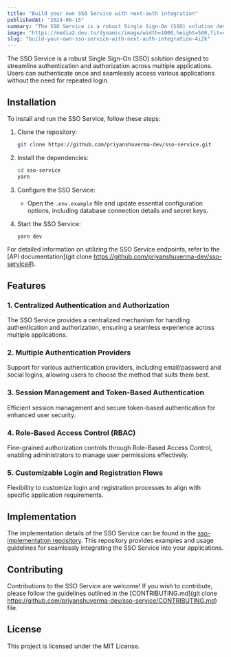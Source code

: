 ```yaml
---
title: "Build your own SSO Service with next-auth integration"
publishedAt: "2024-06-15"
summary: "The SSO Service is a robust Single Sign-On (SSO) solution designed to streamline authentication and..."
image: "https://media2.dev.to/dynamic/image/width=1000,height=500,fit=cover,gravity=auto,format=auto/https%3A%2F%2Fdev-to-uploads.s3.amazonaws.com%2Fuploads%2Farticles%2F6893m2pl5mujp20odl6w.png"
slug: "build-your-own-sso-service-with-next-auth-integration-4i2k"
---
```


The SSO Service is a robust Single Sign-On (SSO) solution designed to streamline authentication and authorization across multiple applications. Users can authenticate once and seamlessly access various applications without the need for repeated login.

## Installation

To install and run the SSO Service, follow these steps:

1. Clone the repository:

    ~~~bash
    git clone https://github.com/priyanshuverma-dev/sso-service.git
    ~~~

2. Install the dependencies:

    ~~~bash
    cd sso-service
    yarn
    ~~~

3. Configure the SSO Service:

    - Open the `.env.example` file and update essential configuration options, including database connection details and secret keys.

4. Start the SSO Service:

    ~~~bash
    yarn dev
    ~~~

For detailed information on utilizing the SSO Service endpoints, refer to the [API documentation](git clone https://github.com/priyanshuverma-dev/sso-service#).

## Features

### 1. Centralized Authentication and Authorization

   The SSO Service provides a centralized mechanism for handling authentication and authorization, ensuring a seamless experience across multiple applications.

### 2. Multiple Authentication Providers

   Support for various authentication providers, including email/password and social logins, allowing users to choose the method that suits them best.

### 3. Session Management and Token-Based Authentication

   Efficient session management and secure token-based authentication for enhanced user security.

### 4. Role-Based Access Control (RBAC)

   Fine-grained authorization controls through Role-Based Access Control, enabling administrators to manage user permissions effectively.

### 5. Customizable Login and Registration Flows

   Flexibility to customize login and registration processes to align with specific application requirements.

## Implementation

The implementation details of the SSO Service can be found in the [sso-implementation repository](https://github.com/priyanshuverma-dev/sso-implementation). This repository provides examples and usage guidelines for seamlessly integrating the SSO Service into your applications.

## Contributing

Contributions to the SSO Service are welcome! If you wish to contribute, please follow the guidelines outlined in the [CONTRIBUTING.md](git clone https://github.com/priyanshuverma-dev/sso-service/CONTRIBUTING.md) file.

## License

This project is licensed under the MIT License.

 